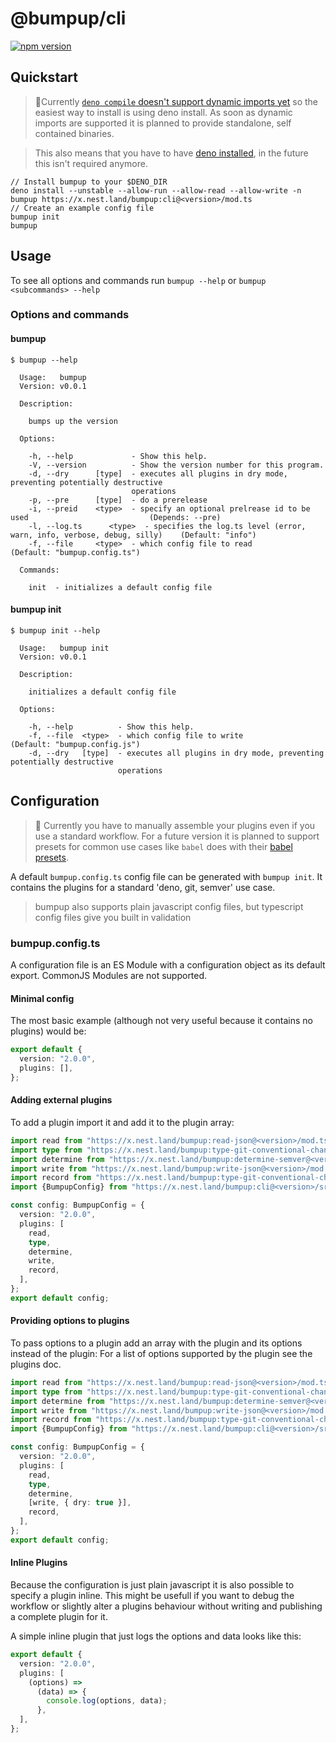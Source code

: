 # @bumpup/cli

[![npm version](https://badge.fury.io/js/%40bumpup%2Fcli.svg)](https://badge.fury.io/js/%40bumpup%2Fcli)

## Quickstart

> 🚧️Currently
> [`deno compile` doesn't support dynamic imports
yet](https://github.com/denoland/deno/issues/8655) so the easiest way to install
> is using deno install. As soon as dynamic imports are supported it is planned
> to provide standalone, self contained binaries.

> This also means that you have to have
> [deno installed](https://github.com/denoland/deno/releases/tag/v1.7.2), in the
> future this isn't required anymore.

```shell script
// Install bumpup to your $DENO_DIR
deno install --unstable --allow-run --allow-read --allow-write -n bumpup https://x.nest.land/bumpup:cli@<version>/mod.ts
// Create an example config file
bumpup init
bumpup
```

## Usage

To see all options and commands run `bumpup --help` or
`bumpup <subcommands> --help`

### Options and commands

#### bumpup

```shell script
$ bumpup --help

  Usage:   bumpup
  Version: v0.0.1

  Description:

    bumps up the version

  Options:

    -h, --help             - Show this help.
    -V, --version          - Show the version number for this program.
    -d, --dry      [type]  - executes all plugins in dry mode, preventing potentially destructive
                           operations
    -p, --pre      [type]  - do a prerelease
    -i, --preid    <type>  - specify an optional prelrease id to be used                           (Depends: --pre)
    -l, --log.ts      <type>  - specifies the log.ts level (error, warn, info, verbose, debug, silly)    (Default: "info")
    -f, --file     <type>  - which config file to read                                             (Default: "bumpup.config.ts")

  Commands:

    init  - initializes a default config file
```

#### bumpup init

```shell script
$ bumpup init --help

  Usage:   bumpup init
  Version: v0.0.1

  Description:

    initializes a default config file

  Options:

    -h, --help          - Show this help.
    -f, --file  <type>  - which config file to write                                            (Default: "bumpup.config.js")
    -d, --dry   [type]  - executes all plugins in dry mode, preventing potentially destructive
                        operations
```

## Configuration

> 🚧 Currently you have to manually assemble your plugins even if you use a
> standard workflow. For a future version it is planned to support presets for
> common use cases like `babel` does with their
> [babel presets](https://babeljs.io/docs/en/presets).

A default `bumpup.config.ts` config file can be generated with `bumpup init`. It
contains the plugins for a standard 'deno, git, semver' use case.

> bumpup also supports plain javascript config files, but typescript config
> files give you built in validation

### bumpup.config.ts

A configuration file is an ES Module with a configuration object as its default
export. CommonJS Modules are not supported.

#### Minimal config

The most basic example (although not very useful because it contains no plugins)
would be:

```ts
export default {
  version: "2.0.0",
  plugins: [],
};
```

#### Adding external plugins

To add a plugin import it and add it to the plugin array:

```ts
import read from "https://x.nest.land/bumpup:read-json@<version>/mod.ts";
import type from "https://x.nest.land/bumpup:type-git-conventional-changelog@<version>/mod.ts";
import determine from "https://x.nest.land/bumpup:determine-semver@<version>/mod.ts";
import write from "https://x.nest.land/bumpup:write-json@<version>/mod.ts";
import record from "https://x.nest.land/bumpup:type-git-conventional-changelog@<version>/mod.ts";
import {BumpupConfig} from "https://x.nest.land/bumpup:cli@<version>/src/lib/types.ts";

const config: BumpupConfig = {
  version: "2.0.0",
  plugins: [
    read,
    type,
    determine,
    write,
    record,
  ],
};
export default config;
```

#### Providing options to plugins

To pass options to a plugin add an array with the plugin and its options instead
of the plugin: For a list of options supported by the plugin see the plugins
doc.

```ts
import read from "https://x.nest.land/bumpup:read-json@<version>/mod.ts";
import type from "https://x.nest.land/bumpup:type-git-conventional-changelog@<version>/mod.ts";
import determine from "https://x.nest.land/bumpup:determine-semver@<version>/mod.ts";
import write from "https://x.nest.land/bumpup:write-json@<version>/mod.ts";
import record from "https://x.nest.land/bumpup:type-git-conventional-changelog@<version>/mod.ts";
import {BumpupConfig} from "https://x.nest.land/bumpup:cli@<version>/src/lib/types.ts";

const config: BumpupConfig = {
  version: "2.0.0",
  plugins: [
    read,
    type,
    determine,
    [write, { dry: true }],
    record,
  ],
};
export default config;
```

#### Inline Plugins

Because the configuration is just plain javascript it is also possible to
specify a plugin inline. This might be usefull if you want to debug the workflow
or slightly alter a plugins behaviour without writing and publishing a complete
plugin for it.

A simple inline plugin that just logs the options and data looks like this:

```ts
export default {
  version: "2.0.0",
  plugins: [
    (options) =>
      (data) => {
        console.log(options, data);
      },
  ],
};
```
